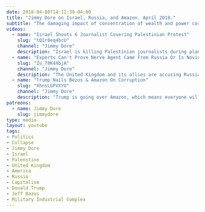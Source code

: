 ```yaml
---
date: 2018-04-08T14:11:39-04:00
title: "Jimmy Dore on Israel, Russia, and Amazon. April 2018."
subtitle: "The damaging impact of concentration of wealth and power corrupting governments can be seen all over the world today. Imperialism is subjugating Palestinians in open air prisons, Syrians in a proxy war aimed at Russia, and Americans in a crushing failing capitalist society."
videos:
  - name: "Israel Shoots 6 Journalist Covering Palestinian Protest"
    slug: "tQ1r8eq4bcU"
    channel: "Jimmy Dore"
    description: "Israel is killing Palestinian journalists during planned protests. Everyone is losing their mind that Trump name calls politicians, but ignore the killing of civilians trapped in an open air imperial prison."
  - name: "Experts Can't Prove Nerve Agent Came From Russia Or Is Novichok"
    slug: "Zu_78K4XbjA"
    channel: "Jimmy Dore"
    description: "The United Kingdom and its allies are accusing Russia of killing a spy, but can't provide any evidence. Is this weapons of mass destruction all over again?"
  - name: "Trump Nails Bezos & Amazon On Corruption"
    slug: "XhnsLGPVXYU"
    channel: "Jimmy Dore"
    description: "Trump is going over Amazon, which means everyone will dismiss it. For some reason politicians won't go over the owner of the Washington Post, a member of a Pentagon Board, and a contractor to the CIA."
patreons:
  - name: Jimmy Dore
    slug: jimmydore
type: media
layout: youtube
tags:
- Politics
- Collapse
- Jimmy Dore
- Israel
- Palenstine
- United Kingdom
- America
- Russia
- Capitalism
- Donald Trump
- Jeff Bazos
- Military Industrial Complex
---
```


